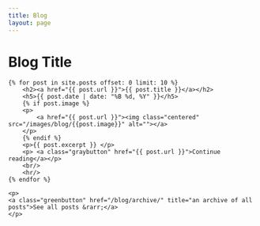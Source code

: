 ```yaml
---
title: Blog
layout: page
---
```


# Blog Title

<div id="posts">

    {% for post in site.posts offset: 0 limit: 10 %}
    	<h2><a href="{{ post.url }}">{{ post.title }}</a></h2>
	    <h5>{{ post.date | date: "%B %d, %Y" }}</h5>
	    {% if post.image %}
	    <p>
	    	<a href="{{ post.url }}"><img class="centered" src="/images/blog/{{post.image}}" alt=""></a>
    	</p>
    	{% endif %}
        <p>{{ post.excerpt }} </p>
        <p>	<a class="graybutton" href="{{ post.url }}">Continue reading</a></p>
        <br/>
        <hr/>
    {% endfor %}

	<p>
	<a class="greenbutton" href="/blog/archive/" title="an archive of all posts">See all posts &rarr;</a>
	</p>
	
</div>

